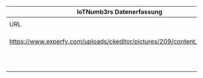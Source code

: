 |IoTNumb3rs Datenerfassung|||||||||||
| ---- | ---- | ---- | ---- | ---- | ---- | ---- | ---- | ---- | ---- | ---- |
||||||||||||
|URL|home_url|filename|device_class|device_count|market_class|market_volume|prognosis_year|publication_year|authorship_class|Dropbox folder|
|https://www.experfy.com/uploads/ckeditor/pictures/209/content_image2.jpg|https://www.experfy.com/blog/industrial-iot-and-the-rise-of-smart-manufacturing|file3_content_image2.jpg|||global IoT investment/year|55000000000|2019|2017|consultant|marielledemuth/20181122-1507|
||||||global IoT investment/year|70000000000|2020|2017|consultant|marielledemuth/20181122-1507|
